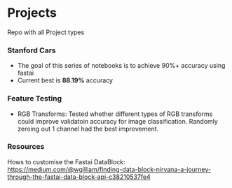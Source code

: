 # Projects
Repo with all Project types


### Stanford Cars
- The goal of this series of notebooks is to achieve 90%+ accuracy using fastai
- Current best is **88.19%** accuracy 

### Feature Testing
- RGB Transforms: Tested whether different types of RGB transforms could improve validatoin accuracy for image classification. Randomly zeroing out 1 channel had the best improvement.

### Resources
Hows to customise the Fastai DataBlock: https://medium.com/@wgilliam/finding-data-block-nirvana-a-journey-through-the-fastai-data-block-api-c38210537fe4
